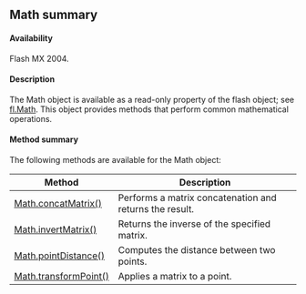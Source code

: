 ## Math summary

#### Availability

Flash MX 2004.

#### Description

The Math object is available as a read-only property of the flash object; see [fl.Math](../flash_object_(fl)/fl41.md). This object provides methods that perform common mathematical operations.

#### Method summary

The following methods are available for the Math object:

| **Method** | **Description** |
| --- | --- |
| [Math.concatMatrix()](../Math_object/Math.md) | Performs a matrix concatenation and returns the result. |
| [Math.invertMatrix()](../Math_object/Math1.md) | Returns the inverse of the specified matrix. |
| [Math.pointDistance()](../Math_object/Math2.md) | Computes the distance between two points. |
| [Math.transformPoint()](../Math_object/Math3.md) | Applies a matrix to a point. |
